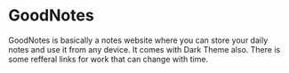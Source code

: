 # GoodNotes
GoodNotes is basically a notes website where you can store your daily notes and use it from any device. It comes with Dark Theme also. There is some refferal links for work that can change with time.


